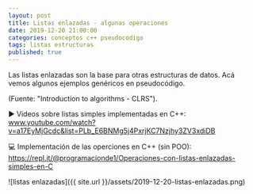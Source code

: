 ```yaml
---
layout: post
title: Listas enlazadas - algunas operaciones
date: 2019-12-20 21:00:00
categories: conceptos c++ pseudocodigo
tags: listas estructuras
published: true
---
```


Las listas enlazadas son la base para otras estructuras de datos. Acá vemos algunos ejemplos genéricos en pseudocódigo.

(Fuente: "Introduction to algorithms - CLRS").

▶️ Videos sobre listas simples implementadas en C++: www.youtube.com/watch?v=a17EyMjGcdc&list=PLb_E6BNMg5j4PxrjKC7Nzjhy3ZV3xdiDB 

💻 Implementación de las operciones en C++ (sin POO): https://repl.it/@programacionde1/Operaciones-con-listas-enlazadas-simples-en-C

![listas enlazadas]({{ site.url }}/assets/2019-12-20-listas-enlazadas.png)
